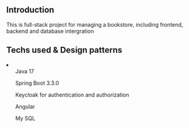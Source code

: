 <h2>Introduction</h2>
<p>This is full-stack project for managing a bookstore, including frontend, backend and database intergration</p>
<h2>Techs used & Design patterns</h2>
<li>
  <ul>Java 17</ul>
   <ul>Spring Boot 3.3.0</ul>
   <ul>Keycloak for authentication and authorization</ul>
   <ul>Angular</ul>
  <ul>My SQL</ul>
</li>

